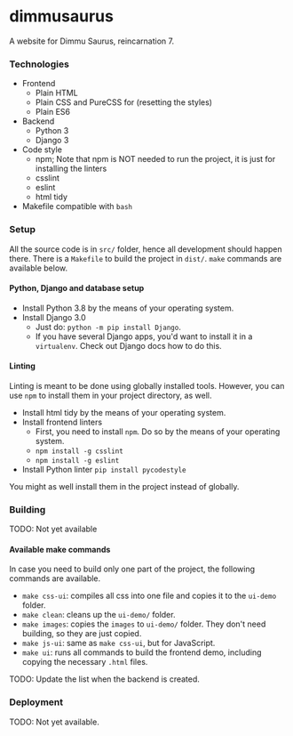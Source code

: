# dimmusaurus
A website for Dimmu Saurus, reincarnation 7.

### Technologies
* Frontend
  * Plain HTML
  * Plain CSS and PureCSS for (resetting the styles)
  * Plain ES6
* Backend
  * Python 3
  * Django 3
* Code style
  * npm; Note that npm is NOT needed to run the project, it is just for installing the linters
  * csslint
  * eslint
  * html tidy
* Makefile compatible with `bash`

### Setup
All the source code is in `src/` folder, hence all development should happen there. There is a `Makefile` to build the project in `dist/`. `make` commands are available below.

#### Python, Django and database setup
* Install Python 3.8 by the means of your operating system.
* Install Django 3.0
  * Just do: `python -m pip install Django`.
  * If you have several Django apps, you'd want to install it in a `virtualenv`. Check out Django docs how to do this.

#### Linting
Linting is meant to be done using globally installed tools. However, you can use `npm` to install them in your project directory, as well.

* Install html tidy by the means of your operating system.
* Install frontend linters
  * First, you need to install `npm`. Do so by the means of your operating system.
  * `npm install -g csslint`
  * `npm install -g eslint`
* Install Python linter `pip install pycodestyle`

 You might as well install them in the project instead of globally.

### Building
TODO: Not yet available

#### Available make commands
In case you need to build only one part of the project, the following commands are available.

* `make css-ui`: compiles all css into one file and copies it to the `ui-demo` folder.
* `make clean`: cleans up the `ui-demo/` folder.
* `make images`: copies the `images` to `ui-demo/` folder. They don't need building, so they are just copied.
* `make js-ui`: same as `make css-ui`, but for JavaScript.
* `make ui`: runs all commands to build the frontend demo, including copying the necessary `.html` files.

TODO: Update the list when the backend is created.

### Deployment
TODO: Not yet available.
